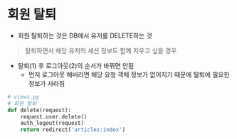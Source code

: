 # 회원 탈퇴

- 회원 탈퇴하는 것은 DB에서 유저를 DELETE하는 것



> 탈퇴하면서 해당 유저의 세션 정보도 함께 지우고 싶을 경우

- 탈퇴(1) 후 로그아웃(2)의 순서가 바뀌면 안됨
  - 먼저 로그아웃 해버리면 해당 요청 객체 정보가 없어지기 때문에 탈퇴에 필요한 정보가 사라짐



```python
# views.py
# 회원 탈퇴
def delete(request):
    request.user.delete()
    auth_logout(request)
    return redirect('articles:index')
```

